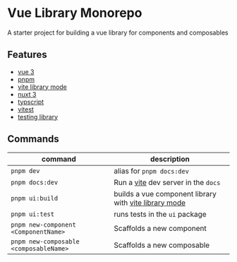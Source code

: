 # Vue Library Monorepo

A starter project for building a vue library for components and composables

## Features

- [vue 3](https://vuejs.org)
- [pnpm](https://pnpm.io)
- [vite library mode](https://vitejs.dev/guide/build.html#library-mode)
- [nuxt 3](https://v3.nuxtjs.org)
- [typscript](https://www.typescriptlang.org/)
- [vitest](https://vitest.dev)
- [testing library](https://testing-library.com/docs/vue-testing-library/intro/)

## Commands

| command                                   | description                                                                                                                |
| ----------------------------------------- | -------------------------------------------------------------------------------------------------------------------------- |
| `pnpm dev`                                | alias for `pnpm docs:dev`                                                                                                  |
| `pnpm docs:dev`                           | Run a [vite](https://vitejs.dev) dev server in the `docs`                                                                  |
| `pnpm ui:build`                           | builds a vue component library with [vite library mode](https://vitejs.dev/guide/build.html#library-mode)                  |
| `pnpm ui:test`                            | runs tests in the `ui` package                                                                                             |
| `pnpm new-component <ComponentName>`   | Scaffolds a new component                                                                                                  |
| `pnpm new-composable <composableName>` | Scaffolds a new composable                                                                                                 |
